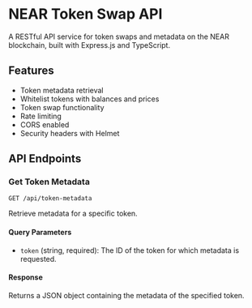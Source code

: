 # NEAR Token Swap API

A RESTful API service for token swaps and metadata on the NEAR blockchain, built with Express.js and TypeScript.

## Features

- Token metadata retrieval
- Whitelist tokens with balances and prices
- Token swap functionality
- Rate limiting
- CORS enabled
- Security headers with Helmet

## API Endpoints

### Get Token Metadata

```http
GET /api/token-metadata
```

Retrieve metadata for a specific token.

#### Query Parameters

- `token` (string, required): The ID of the token for which metadata is requested.

#### Response

Returns a JSON object containing the metadata of the specified token.
